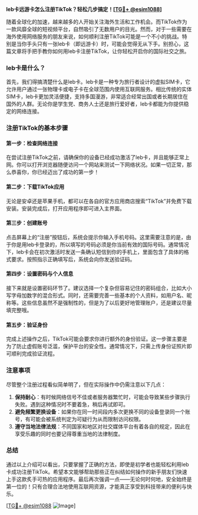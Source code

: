 **leb卡远游卡怎么注册TikTok？轻松几步搞定！[[TG💪+ @esim1088](https://t.me/s/esim1088)]**

随着全球化的加速，越来越多的人开始关注海外生活和工作机会。而TikTok作为一款风靡全球的短视频平台，自然吸引了无数用户的目光。然而，对于一些需要在海外使用网络服务的朋友来说，如何顺利注册TikTok可能是一个不小的挑战。特别是当你手头只有一张leb卡（即远游卡）时，可能会觉得无从下手。别担心，这篇文章将手把手教你如何用leb卡注册TikTok，让你轻松开启你的国际社交之旅。

### leb卡是什么？

首先，我们得搞清楚什么是leb卡。leb卡是一种专为旅行者设计的虚拟SIM卡，它允许用户通过一张物理卡或电子卡在全球范围内使用互联网服务。相比传统的实体SIM卡，leb卡更加灵活便捷，支持多国漫游，非常适合经常出国或者长期居住在国外的人群。无论你是学生党、商务人士还是旅行爱好者，leb卡都能为你提供稳定的网络连接。

### 注册TikTok的基本步骤

#### 第一步：检查网络连接
在尝试注册TikTok之前，请确保你的设备已经成功激活了leb卡，并且能够正常上网。你可以打开浏览器随便访问一个网站来测试一下网络状况。如果一切正常，那么恭喜你，你已经迈出了成功的第一步！

#### 第二步：下载TikTok应用
无论是安卓还是苹果手机，都可以在各自的官方应用商店搜索“TikTok”并免费下载安装。安装完成后，打开应用程序即可进入主界面。

#### 第三步：创建账号
点击屏幕上的“注册”按钮后，系统会提示你输入手机号码。这里需要注意的是，由于你是用leb卡登录的，所以填写的号码必须是你当前有效的国际号码。通常情况下，leb卡会在初次激活时发送一条确认短信到你的手机上，里面包含了具体的格式要求。按照指示正确填写后，系统会向你发送验证码。

#### 第四步：设置密码与个人信息
接下来就是设置密码环节了。建议选择一个复杂但容易记住的密码组合，比如大小写字母加数字的混合形式。同时，还需要完善一些基本的个人资料，如用户名、昵称等。这些信息虽然不是强制性的，但是为了以后更好地管理账户，还是建议尽量填完整哦。

#### 第五步：验证身份
完成上述操作之后，TikTok可能会要求你进行额外的身份验证。这一步骤主要是为了防止虚假账号泛滥，保护平台的安全性。通常情况下，只需上传身份证照片即可顺利完成验证流程。

### 注意事项
尽管整个注册过程看似简单明了，但在实际操作中仍需注意以下几点：
1. **保持耐心**：有时候网络信号不佳或者服务器繁忙时，可能会导致某些步骤执行失败。遇到这种情况时不要着急，稍后再试即可。
2. **避免频繁更换设备**：如果你在同一时间段内多次更换不同的设备登录同一个账号，有可能会被系统判定为可疑行为从而限制访问权限。
3. **遵守当地法律法规**：不同国家和地区对社交媒体平台有着各自的规定，因此在享受乐趣的同时也要记得尊重当地的法律制度。

### 总结
通过以上介绍可以看出，只要掌握了正确的方法，即使是初学者也能轻松利用leb卡成功注册TikTok。希望本文能够帮助那些正在纠结如何操作的新手朋友们快速上手这款炙手可热的应用程序。最后再次强调一点——无论何时何地，安全始终是第一位的！只有合理合法地使用互联网资源，才能真正享受到科技带来的便利与快乐。

[[TG💪+ @esim1088](https://t.me/s/esim1088) ![Image](https://i.postimg.cc/4NQfJmqS/Snipaste-2025-05-13-00-14-12.png)]